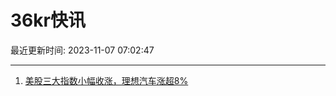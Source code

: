 # 36kr快讯

最近更新时间: 2023-11-07 07:02:47

--- 
1. [美股三大指数小幅收涨，理想汽车涨超8%](https://www.36kr.com/newsflashes/2507374045364232) 
